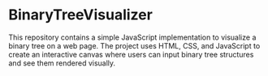 # BinaryTreeVisualizer
This repository contains a simple JavaScript implementation to visualize a binary tree on a web page. The project uses HTML, CSS, and JavaScript to create an interactive canvas where users can input binary tree structures and see them rendered visually.
